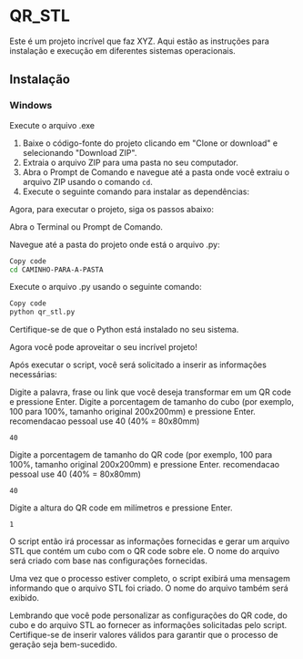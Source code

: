 # QR_STL

Este é um projeto incrível que faz XYZ. Aqui estão as instruções para instalação e execução em diferentes sistemas operacionais.

## Instalação

### Windows

Execute o arquivo .exe

1. Baixe o código-fonte do projeto clicando em "Clone or download" e selecionando "Download ZIP".
2. Extraia o arquivo ZIP para uma pasta no seu computador.
3. Abra o Prompt de Comando e navegue até a pasta onde você extraiu o arquivo ZIP usando o comando `cd`.
4. Execute o seguinte comando para instalar as dependências:


Agora, para executar o projeto, siga os passos abaixo:

Abra o Terminal ou Prompt de Comando.

Navegue até a pasta do projeto onde está o arquivo .py:

```sh
Copy code
cd CAMINHO-PARA-A-PASTA
```
Execute o arquivo .py usando o seguinte comando:
```sh
Copy code
python qr_stl.py
```
Certifique-se de que o Python está instalado no seu sistema.

Agora você pode aproveitar o seu incrível projeto!


Após executar o script, você será solicitado a inserir as informações necessárias:

Digite a palavra, frase ou link que você deseja transformar em um QR code e pressione Enter.
Digite a porcentagem de tamanho do cubo (por exemplo, 100 para 100%, tamanho original 200x200mm) e pressione Enter.
recomendacao pessoal use 40 (40% = 80x80mm)
````
40
`````
Digite a porcentagem de tamanho do QR code (por exemplo, 100 para 100%, tamanho original 200x200mm) e pressione Enter.
recomendacao pessoal use 40 (40% = 80x80mm)

````
40
`````
Digite a altura do QR code em milímetros e pressione Enter.
````
1
`````
O script então irá processar as informações fornecidas e gerar um arquivo STL que contém um cubo com o QR code sobre ele. O nome do arquivo será criado com base nas configurações fornecidas.

Uma vez que o processo estiver completo, o script exibirá uma mensagem informando que o arquivo STL foi criado. O nome do arquivo também será exibido.

Lembrando que você pode personalizar as configurações do QR code, do cubo e do arquivo STL ao fornecer as informações solicitadas pelo script. Certifique-se de inserir valores válidos para garantir que o processo de geração seja bem-sucedido.
